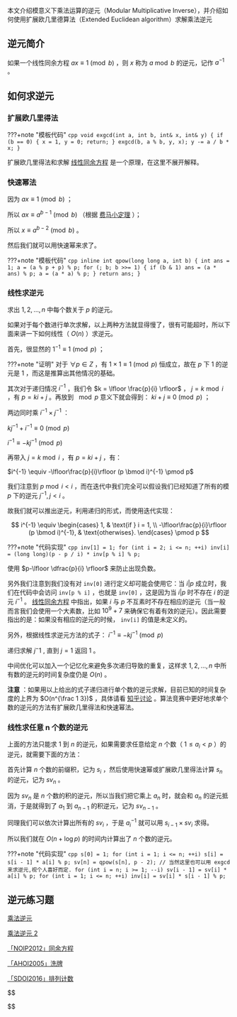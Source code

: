 本文介绍模意义下乘法运算的逆元（Modular Multiplicative Inverse），并介绍如何使用扩展欧几里德算法（Extended Euclidean algorithm）求解乘法逆元

## 逆元简介

如果一个线性同余方程 $ax \equiv 1 \pmod b$ ，则 $x$ 称为 $a \bmod b$ 的逆元，记作 $a^{-1}$ 。

## 如何求逆元

### 扩展欧几里得法

???+note "模板代码"
    ```cpp
    void exgcd(int a, int b, int& x, int& y) {
      if (b == 0) {
        x = 1, y = 0;
        return;
      }
      exgcd(b, a % b, y, x);
      y -= a / b * x;
    }
    ```

扩展欧几里得法和求解 [线性同余方程](./linear-equation.md) 是一个原理，在这里不展开解释。

### 快速幂法

因为 $ax \equiv 1 \pmod b$ ；

所以 $ax \equiv a^{b-1} \pmod b$ （根据 [费马小定理](./fermat.md) ）；

所以 $x \equiv a^{b-2} \pmod b$ 。

然后我们就可以用快速幂来求了。

???+note "模板代码"
    ```cpp
    inline int qpow(long long a, int b) {
      int ans = 1;
      a = (a % p + p) % p;
      for (; b; b >>= 1) {
        if (b & 1) ans = (a * ans) % p;
        a = (a * a) % p;
      }
      return ans;
    }
    ```

### 线性求逆元

求出 $1,2,...,n$ 中每个数关于 $p$ 的逆元。

如果对于每个数进行单次求解，以上两种方法就显得慢了，很有可能超时，所以下面来讲一下如何线性（ $O(n)$ ）求逆元。

首先，很显然的 $1^{-1} \equiv 1 \pmod p$ ；

???+note "证明"
    对于 $\forall p \in Z$ ，有 $1 \times 1 \equiv 1 \pmod p$ 恒成立，故在 $p$ 下 $1$ 的逆元是 $1$ ，而这是推算出其他情况的基础。

其次对于递归情况 $i^{-1}$ ，我们令 $k = \lfloor \frac{p}{i} \rfloor$ ， $j = k \bmod i$ ，有 $p = ki + j$ 。再放到 $\mod p$ 意义下就会得到： $ki+j \equiv 0 \pmod p$ ；

两边同时乘 $i^{-1} \times j^{-1}$ ：

 $kj^{-1}+i^{-1} \equiv 0 \pmod p$ 

 $i^{-1} \equiv -kj^{-1} \pmod p$ 

再带入 $j = k \bmod i$ ，有 $p = ki + j$ ，有：

 $i^{-1} \equiv -\lfloor\frac{p}{i}\rfloor (p \bmod i)^{-1} \pmod p$ 

我们注意到 $p \bmod i < i$ ，而在迭代中我们完全可以假设我们已经知道了所有的模 $p$ 下的逆元 $j^{-1}, j < i$ 。

故我们就可以推出逆元，利用递归的形式，而使用迭代实现：

$$
i^{-1} \equiv \begin{cases}
    1,                                           & \text{if } i = 1, \\
    -\lfloor\frac{p}{i}\rfloor (p \bmod i)^{-1}, & \text{otherwises}.
\end{cases} \pmod p
$$

???+note "代码实现"
    ```cpp
    inv[1] = 1;
    for (int i = 2; i <= n; ++i) inv[i] = (long long)(p - p / i) * inv[p % i] % p;
    ```

使用 $p-\lfloor \dfrac{p}{i} \rfloor$ 来防止出现负数。

另外我们注意到我们没有对 `inv[0]` 进行定义却可能会使用它：当 $i | p$ 成立时，我们在代码中会访问 `inv[p % i]` ，也就是 `inv[0]` ，这是因为当 $i | p$ 时不存在 $i$ 的逆元 $i^{-1}$ 。 [线性同余方程](./linear-equation.md) 中指出，如果 $i$ 与 $p$ 不互素时不存在相应的逆元（当一般而言我们会使用一个大素数，比如 $10^9 + 7$ 来确保它有着有效的逆元）。因此需要指出的是：如果没有相应的逆元的时候， `inv[i]` 的值是未定义的。

另外，根据线性求逆元方法的式子： $i^{-1} \equiv -kj^{-1} \pmod p$ 

递归求解 $j^-1$ , 直到 $j=1$ 返回 $1$ 。

中间优化可以加入一个记忆化来避免多次递归导致的重复，这样求 $1,2,...,n$ 中所有数的逆元的时间复杂度仍是 $O(n)$ 。

 **注意** ：如果用以上给出的式子递归进行单个数的逆元求解，目前已知的时间复杂度的上界为 $O(n^{\frac 1 3})$ ，具体请看 [知乎讨论](https://www.zhihu.com/question/59033693) 。算法竞赛中更好地求单个数的逆元的方法有扩展欧几里得法和快速幂法。

### 线性求任意 n 个数的逆元

上面的方法只能求 $1$ 到 $n$ 的逆元，如果需要求任意给定 $n$ 个数（ $1 \le a_i < p$ ）的逆元，就需要下面的方法：

首先计算 $n$ 个数的前缀积，记为 $s_i$ ，然后使用快速幂或扩展欧几里得法计算 $s_n$ 的逆元，记为 $sv_n$ 。

因为 $sv_n$ 是 $n$ 个数的积的逆元，所以当我们把它乘上 $a_n$ 时，就会和 $a_n$ 的逆元抵消，于是就得到了 $a_1$ 到 $a_{n-1}$ 的积逆元，记为 $sv_{n-1}$ 。

同理我们可以依次计算出所有的 $sv_i$ ，于是 $a_i^{-1}$ 就可以用 $s_{i-1} \times sv_i$ 求得。

所以我们就在 $O(n + \log p)$ 的时间内计算出了 $n$ 个数的逆元。

???+note "代码实现"
    ```cpp
    s[0] = 1;
    for (int i = 1; i <= n; ++i) s[i] = s[i - 1] * a[i] % p;
    sv[n] = qpow(s[n], p - 2);
    // 当然这里也可以用 exgcd 来求逆元,视个人喜好而定.
    for (int i = n; i >= 1; --i) sv[i - 1] = sv[i] * a[i] % p;
    for (int i = 1; i <= n; ++i) inv[i] = sv[i] * s[i - 1] % p;
    ```

## 逆元练习题

 [乘法逆元](https://loj.ac/problem/110) 

 [乘法逆元 2](https://loj.ac/problem/161) 

 [「NOIP2012」同余方程](https://loj.ac/problem/2605) 

 [「AHOI2005」洗牌](https://www.luogu.com.cn/problem/P2054) 

 [「SDOI2016」排列计数](https://loj.ac/problem/2034) 

$$

$$

